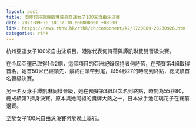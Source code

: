 ```yaml
---
layout: post
title: 港隊何詩蓓譚凱琳晉身亞運女子100米自由泳決賽
date: 2023-09-26 10:37:30.000000000 +08:00
link: https://news.rthk.hk/rthk/ch/component/k2/1720089-20230926.htm
categories: rthk
---
```


杭州亞運女子100米自由泳項目，港隊代表何詩蓓與譚凱琳雙雙晉級決賽。

在今屆亞運已取得1金2銅，這個項目的亞洲紀錄保持者何詩蓓，在預賽第4組取得首名，她首50米已經領先，最終由頭帶到尾，以54秒27的時間到終點，總成績首名晉級決賽。

另一名女泳手譚凱琳同樣晉級，她在預賽第3組以次名到終點，時間為55秒80，總成績第7擠身決賽。原本與她同組的獎牌大熱之一，日本泳手池江璃花子在賽前退賽。

至於女子100米自由泳決賽將於晚上舉行。
